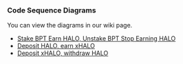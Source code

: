 ### Code Sequence Diagrams
You can view the diagrams in our wiki page.

 * [Stake BPT Earn HALO, Unstake BPT Stop Earning HALO](https://halodao.atlassian.net/wiki/spaces/HALODAO/pages/721251/Diagrams#Halo-Rewards%3A-Stake-BPT-Earn-HALO%2C-Unstake-BPT-Stop-Earning-HALO)
 * [Deposit HALO, earn xHALO](https://halodao.atlassian.net/wiki/spaces/HALODAO/pages/721251/Diagrams#Halo-Chest%3A-Deposit-HALO%2C-earn-xHALO)
 * [Deposit xHALO, withdraw HALO](https://halodao.atlassian.net/wiki/spaces/HALODAO/pages/721251/Diagrams#Halo-Chest%3A-Deposit-xHALO%2C-withdraw-HALO)
